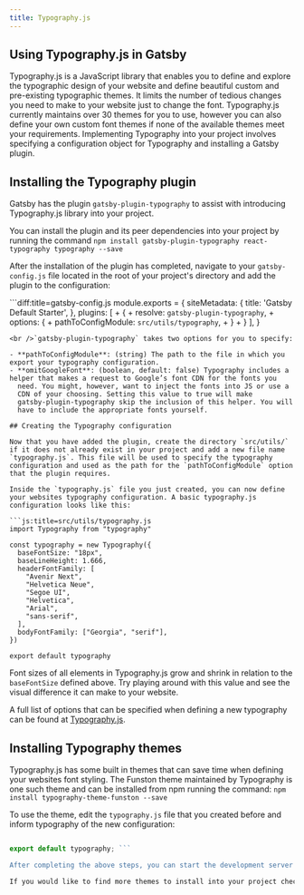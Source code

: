 ```yaml
---
title: Typography.js
---
```


## Using Typography.js in Gatsby

Typography.js is a JavaScript library that enables you to define and explore the typographic design of your website and define beautiful custom and pre-existing typographic themes. It limits the number of tedious changes you need to make to your website just to change the font. Typography.js currently maintains over 30 themes for you to use, however you can also define your own custom font themes if none of the available themes meet your requirements. Implementing Typography into your project involves specifying a configuration object for Typography and installing a Gatsby plugin.

## Installing the Typography plugin

Gatsby has the plugin `gatsby-plugin-typography` to assist with introducing Typography.js library into your project.

You can install the plugin and its peer dependencies into your project by running the command `npm install gatsby-plugin-typography react-typography typography --save`

After the installation of the plugin has completed, navigate to your `gatsby-config.js` file located in the root of your project's directory and add the plugin to the configuration:

```diff:title=gatsby-config.js module.exports = { siteMetadata: { title: 'Gatsby Default Starter', }, plugins: [ + { + resolve: `gatsby-plugin-typography`, + options: { + pathToConfigModule: `src/utils/typography`, + } + } ], }

    <br />`gatsby-plugin-typography` takes two options for you to specify:
    
    - **pathToConfigModule**: (string) The path to the file in which you export your typography configuration.
    - **omitGoogleFont**: (boolean, default: false) Typography includes a helper that makes a request to Google’s font CDN for the fonts you
      need. You might, however, want to inject the fonts into JS or use a
      CDN of your choosing. Setting this value to true will make
      gatsby-plugin-typography skip the inclusion of this helper. You will
      have to include the appropriate fonts yourself.
    
    ## Creating the Typography configuration
    
    Now that you have added the plugin, create the directory `src/utils/` if it does not already exist in your project and add a new file name `typography.js`. This file will be used to specify the typography configuration and used as the path for the `pathToConfigModule` option that the plugin requires.
    
    Inside the `typography.js` file you just created, you can now define your websites typography configuration. A basic typography.js configuration looks like this:
    
    ```js:title=src/utils/typography.js
    import Typography from "typography"
    
    const typography = new Typography({
      baseFontSize: "18px",
      baseLineHeight: 1.666,
      headerFontFamily: [
        "Avenir Next",
        "Helvetica Neue",
        "Segoe UI",
        "Helvetica",
        "Arial",
        "sans-serif",
      ],
      bodyFontFamily: ["Georgia", "serif"],
    })
    
    export default typography
    

Font sizes of all elements in Typography.js grow and shrink in relation to the `baseFontSize` defined above. Try playing around with this value and see the visual difference it can make to your website.

A full list of options that can be specified when defining a new typography can be found at [Typography.js](https://kyleamathews.github.io/typography.js/).

## Installing Typography themes

Typography.js has some built in themes that can save time when defining your websites font styling. The Funston theme maintained by Typography is one such theme and can be installed from npm running the command: `npm install typography-theme-funston --save`

To use the theme, edit the `typography.js` file that you created before and inform typography of the new configuration:

```diff:title=src/utils/typography.js import Typography from "typography"; + import funstonTheme from 'typography-theme-funston' const typography = new Typography( - { - baseFontSize: '18px', - baseLineHeight: 1.666, - headerFontFamily: ['Avenir Next', 'Helvetica Neue', 'Segoe UI', 'Helvetica', 'Arial', 'sans-serif'], - bodyFontFamily: ['Georgia', 'serif'], - }, + funstonTheme );

export default typography; ```

After completing the above steps, you can start the development server using the command `gatsby develop` and navigate to the local website `http://localhost:8000`. If all went well you should see the text on your website using the Funston typographic theme just installed.

If you would like to find more themes to install into your project check out at the official [Typography.js](https://kyleamathews.github.io/typography.js/) website.